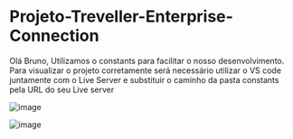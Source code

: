 # Projeto-Treveller-Enterprise-Connection

Olá Bruno, Utilizamos o constants para facilitar o nosso desenvolvimento. 
Para visualizar o projeto corretamente será necessário utilizar o VS code juntamente com o Live Server e substituir o caminho da pasta constants pela URL do seu Live server

![image](https://user-images.githubusercontent.com/79736834/117735200-5f488e00-b1cb-11eb-8e15-804e1a0539ea.png)

![image](https://user-images.githubusercontent.com/79736834/117734975-f7924300-b1ca-11eb-95a0-ec11c24c88be.png)
